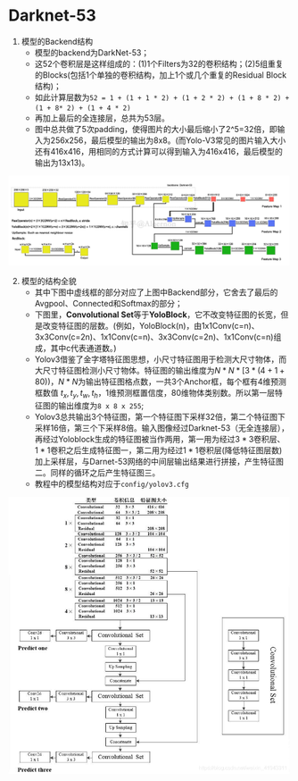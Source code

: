 # Darknet-53

1. 模型的Backend结构
    - 模型的backend为DarkNet-53；
    - 这52个卷积层是这样组成的：(1)1个Filters为32的卷积结构；(2)5组重复的Blocks(包括1个单独的卷积结构，加上1个或几个重复的Residual Block结构)；
    - 如此计算层数为`52 = 1 + (1 + 1 * 2) + (1 + 2 * 2) + (1 + 8 * 2) + (1 + 8* 2) + (1 + 4 * 2)`
    - 再加上最后的全连接层，总共为53层。
    - 图中总共做了5次padding，使得图片的大小最后缩小了2^5=32倍，即输入为256x256，最后模型的输出为8x8。(而Yolo-V3常见的图片输入大小还有416x416，用相同的方式计算可以得到输入为416x416，最后模型的输出为13x13)。

![v2-d2596ea39974bcde176d1cf4dc99705e_r](v2-d2596ea39974bcde176d1cf4dc99705e_r.jpg)

2. 模型的结构全貌
    - 其中下图中虚线框的部分对应了上图中Backend部分，它舍去了最后的Avgpool、Connected和Softmax的部分；
    - 下图里，**Convolutional Set**等于**YoloBlock**，它不改变特征图的长宽，但是改变特征图的层数。(例如，YoloBlock(n)，由1x1Conv(c=n)、3x3Conv(c=2n)、1x1Conv(c=n)、3x3Conv(c=2n)、1x1Conv(c=n)组成，其中c代表通道数。)
    - Yolov3借鉴了金字塔特征图思想，小尺寸特征图用于检测大尺寸物体，而大尺寸特征图检测小尺寸物体。特征图的输出维度为$N*N*[3*(4+1+80))$，$N*N$为输出特征图格点数，一共3个Anchor框，每个框有4维预测框数值 $t_x, t_y, t_w, t_h$，1维预测框置信度，80维物体类别数。所以第一层特征图的输出维度为`8 x 8 x 255`;
    - Yolov3总共输出3个特征图，第一个特征图下采样32倍，第二个特征图下采样16倍，第三个下采样8倍。输入图像经过Darknet-53（无全连接层），再经过Yoloblock生成的特征图被当作两用，第一用为经过$3*3$卷积层、$1*1$卷积之后生成特征图一，第二用为经过$1*1$卷积层(降低特征图层数)加上采样层，与Darnet-53网络的中间层输出结果进行拼接，产生特征图二。同样的循环之后产生特征图三。
    - 教程中的模型结构对应于`config/yolov3.cfg`

![20190708105015530](20190708105015530.png)

